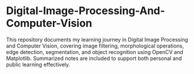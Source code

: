# Digital-Image-Processing-And-Computer-Vision
This repository documents my learning journey in Digital Image Processing and Computer Vision, covering image filtering, morphological operations, edge detection, segmentation, and object recognition using OpenCV and Matplotlib. Summarized notes are included to support both personal and public learning effectively.
